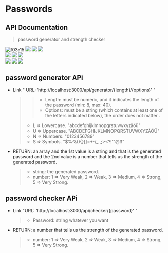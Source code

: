 # Passwords

## API Documentation

> password generator and strength checker


![f03c15](https://img.shields.io/badge/Code-JQuery-informational?style=flat&logo=jquery&color=61DAFB)
![](https://img.shields.io/badge/Code-JavaScript-informational?style=flat&logo=JavaScript&color=F7DF1E)
![](https://img.shields.io/badge/Code-HTML5-informational?style=flat&logo=HTML5&color=E34F26)
![](https://img.shields.io/badge/Style-CSS3-informational?style=flat&logo=CSS3&color=1572B6)
<br>
![](https://img.shields.io/badge/code-Node.js-informational?style=flat&logo=node.js&color=016013)
![](https://img.shields.io/badge/framework-Express-informational?style=flat&logo=express&color=016013)
![](https://img.shields.io/badge/code-NPM-informational?style=flat&logo=npm&color=820000)
<br>
![](https://img.shields.io/badge/Tools-Git-informational?style=flat&logo=Git&color=F05032)
![](https://img.shields.io/badge/Tools-GitHub-informational?style=flat&logo=GitHub&color=181717)
![](https://img.shields.io/badge/Tools-GitLab-informational?style=flat&logo=GitLab&color=181717)

## password generator APi

- Link " URL: 'http://localhost:3000/api/generator/{length}/{options}' "

  > > - Length:  must be numeric, and it indicates the length of the password (min: 8, max: 40).
  >>- Options: must be a string (which contains at least one of the letters indicated below), the order does not matter .
  >- L => Lowercase. "abcdefghijklmnopqrstuvwxyzäöü"
  >- U => Uppercase. "ABCDEFGHIJKLMNOPQRSTUVWXYZÄÖÜ"
  >- N => Numbers. "0123456789"
  >- S => Symbols. "$%^&(){}[]=+-/_.,;><?!'\"@ß"

- RETURN: an array and the 1st value is a string and that is the generated password and the 2nd value is a number that
  tells us the strength of the generated password.
  > - string: the generated password.
  >- number: 1 => Very Weak, 2 => Weak, 3 => Medium, 4 => Strong, 5 => Very Strong.

## password checker APi

- Link "URL: 'http://localhost:3000/api/checker/{password}' "
  > - Password: string whatever you want

- RETURN: a number that tells us the strength of the generated password.
  > - number: 1 => Very Weak, 2 => Weak, 3 => Medium, 4 => Strong, 5 => Very Strong.